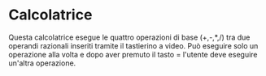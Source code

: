 # Calcolatrice

Questa calcolatrice esegue le quattro operazioni di base (+,-,*,/) tra due operandi razionali inseriti tramite il tastierino a video. Può eseguire solo un operazione alla volta e dopo aver premuto il tasto = l'utente deve eseguire un'altra operazione.
